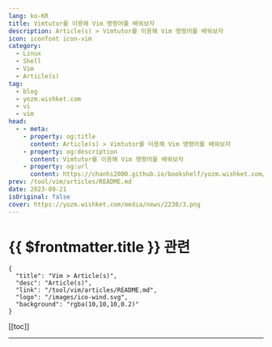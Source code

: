 ```yaml
---
lang: ko-KR
title: Vimtutor를 이용해 Vim 명령어를 배워보자
description: Article(s) > Vimtutor를 이용해 Vim 명령어를 배워보자
icon: iconfont icon-vim
category: 
  - Linux
  - Shell
  - Vim
  - Article(s)
tag: 
  - blog
  - yozm.wishket.com
  - vi
  - vim
head:
  - - meta:
    - property: og:title
      content: Article(s) > Vimtutor를 이용해 Vim 명령어를 배워보자
    - property: og:description
      content: Vimtutor를 이용해 Vim 명령어를 배워보자
    - property: og:url
      content: https://chanhi2000.github.io/bookshelf/yozm.wishket.com/2238.html
prev: /tool/vim/articles/README.md
date: 2023-09-21
isOriginal: false
cover: https://yozm.wishket.com/media/news/2238/3.png
---
```


# {{ $frontmatter.title }} 관련

```component VPCard
{
  "title": "Vim > Article(s)",
  "desc": "Article(s)",
  "link": "/tool/vim/articles/README.md",
  "logo": "/images/ico-wind.svg",
  "background": "rgba(10,10,10,0.2)"
}
```

[[toc]]

---

<SiteInfo
  name="Vimtutor를 이용해 Vim 명령어를 배워보자 | 요즘IT"
  desc="MacOS와 같은 유닉스 계열 운영체제에서 개발하게 되면 터미널 환경에서 텍스트를 수정할 일이 많이 생기곤 합니다. 물론 요즘은 VSCode, Webstorm 같은 코드 에디터나 IDE가 잘 되어 있어서 이를 활용할 수도 있지만, 운영체제의 기본 텍스트 에디터가 Vim이다 보니 부득이하게 사용해야만 하는 경우가 있죠. 오늘은 Vimtutor에서 제공해 주는 튜토리얼을 한번 쭉 훑어보면서 Vim 명령어를 다시 상기해 보려고 합니다. 이번 글을 통해 Vim 사용법이 익숙하지 않은 분들에게 도움이 되면 좋겠습니다."
  url="https://yozm.wishket.com/magazine/detail/2238/"
  logo="https://yozm.wishket.com/static/renewal/img/global/gnb_yozmit.svg"
  preview="https://yozm.wishket.com/media/news/2238/3.png"/>

<!-- TODO: 작성 -->

